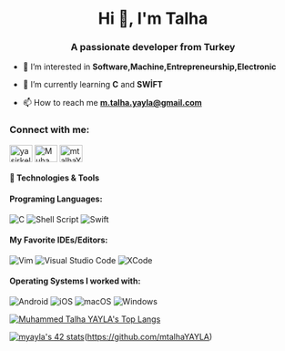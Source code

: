 <h1 align="center">Hi 👋, I'm Talha</h1>
<h3 align="center">A passionate developer from Turkey</h3>

- 👀 I’m interested in **Software,Machine,Entrepreneurship,Electronic**

- 🌱 I’m currently learning **C** and **SWİFT**

- 📫 How to reach me **m.talha.yayla@gmail.com**

<h3 align="left">Connect with me:</h3>
<p align="left">
  <a href="http://tianuav.com/" target="blank"><img align="center" src="http://tianuav.com/assets/images/logo.svg" alt="yasirkelesh" height="30" width="40" /></a>
<a href="https://www.linkedin.com/in/muhammed-talha-yayla-3a26481a8/" target="blank"><img align="center" src="https://raw.githubusercontent.com/rahuldkjain/github-profile-readme-generator/master/src/images/icons/Social/linked-in-alt.svg" alt="Muhammed Talha YAYLA" height="30" width="40" /></a>
<a href="https://www.instagram.com/yaylabey41/" target="blank"><img align="center" src="https://raw.githubusercontent.com/rahuldkjain/github-profile-readme-generator/master/src/images/icons/Social/instagram.svg" alt="mtalhaYAYLA" height="30" width="40" /></a>

  
#### 🔧 Technologies & Tools
#### Programing Languages:
![C](https://img.shields.io/badge/c-%2300599C.svg?style=for-the-badge&logo=c&logoColor=white)
![Shell Script](https://img.shields.io/badge/shell_script-%23121011.svg?style=for-the-badge&logo=gnu-bash&logoColor=white)
![Swift](https://img.shields.io/badge/Swift-%2300599C.svg?style=for-the-badge&logo=swift&logoColor=yellow)
#### My Favorite IDEs/Editors:
![Vim](https://img.shields.io/badge/VIM-%2311AB00.svg?style=for-the-badge&logo=vim&logoColor=white)
![Visual Studio Code](https://img.shields.io/badge/Visual%20Studio%20Code-0078d7.svg?style=for-the-badge&logo=visual-studio-code&logoColor=white)
![XCode](https://img.shields.io/badge/Xcode-%230D597F.svg?style=for-the-badge&logo=Xcode&logoColor=white)

#### Operating Systems I worked with:
![Android](https://img.shields.io/badge/Android-3DDC84?style=for-the-badge&logo=android&logoColor=white)
![iOS](https://img.shields.io/badge/iOS-000000?style=for-the-badge&logo=ios&logoColor=white)
![macOS](https://img.shields.io/badge/mac%20os-000000?style=for-the-badge&logo=macos&logoColor=F0F0F0)
![Windows](https://img.shields.io/badge/Windows-0078D6?style=for-the-badge&logo=windows&logoColor=white)

[![Muhammed Talha YAYLA's Top Langs](https://github-readme-stats.vercel.app/api/top-langs/?username=mtalhaYAYLA&layout=compact&bg_color=7f7fd5,86a8e7,91eac9&title_color=fff&text_color=fff)](https://github.com/mtalhaYAYLA)

[![myayla's 42 stats](https://badge.mediaplus.ma/greenbinary/myayla?1337Badge=off&UM6P=off)](https://github.com/oakoudad/badge42)(https://github.com/mtalhaYAYLA)


